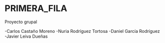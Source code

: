 # PRIMERA_FILA
Proyecto grupal

-Carlos Castaño Moreno
-Nuria Rodríguez Tortosa
-Daniel García Rodríguez
-Javier Leiva Dueñas
